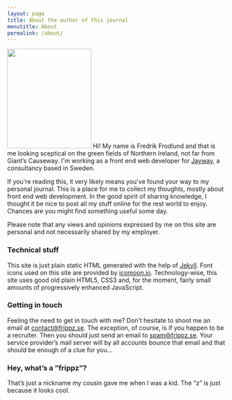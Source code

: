 ```yaml
---
layout: page
title: About the author of this journal
menutitle: About
permalink: /about/
---
```


<img src="https://dl.dropboxusercontent.com/u/817490/frippz.se/fredrik.jpeg" alt="" height="229" width="194" class="left"> Hi! My name is Fredrik Frodlund and that is me looking sceptical on the green fields of Northern Ireland, not far from Giant’s Causeway. I'm working as a front end web developer for [Jayway](http://www.jayway.com/), a consultancy based in Sweden.

If you're reading this, it very likely means you've found your way to my personal journal. This is a place for me to collect my thoughts, mostly about front end web development. In the good spirit of sharing knowledge, I thought it be nice to post all my stuff online for the rest world to enjoy. Chances are you might find something useful some day.

Please note that any views and opinions expressed by me on this site are personal and not necessarily shared by my employer.

### Technical stuff

This site is just plain static HTML generated with the help of [Jekyll](http://jekyllrb.com/). Font icons used on this site are provided by [icomoon.io](https://icomoon.io). Technology-wise, this site uses good old plain HTML5, CSS3 and, for the moment, fairly small amounts of progressively enhanced JavaScript.

### Getting in touch

Feeling the need to get in touch with me? Don’t hesitate to shoot me an email at [contact@frippz.se](mailto:contact@frippz.se). The exception, of course, is if you happen to be a recruiter. Then you should just send an email to [spam@frippz.se](mailto:spam@frippz.se). Your service provider’s mail server will by all accounts bounce that email and that should be enough of a clue for you…

### Hey, what’s a ”frippz”?

That’s just a nickname my cousin gave me when I was a kid. The ”z” is just because it looks cool.
